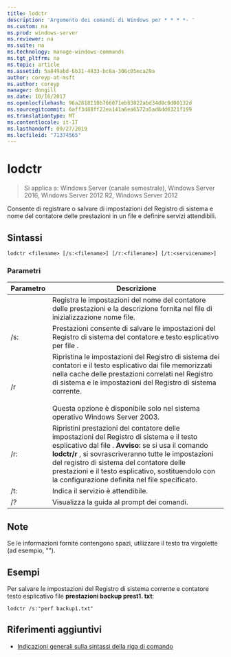 ```yaml
---
title: lodctr
description: 'Argomento dei comandi di Windows per * * * *- '
ms.custom: na
ms.prod: windows-server
ms.reviewer: na
ms.suite: na
ms.technology: manage-windows-commands
ms.tgt_pltfrm: na
ms.topic: article
ms.assetid: 5a849abd-6b31-4833-bc8a-306c05eca29a
author: coreyp-at-msft
ms.author: coreyp
manager: dongill
ms.date: 10/16/2017
ms.openlocfilehash: 96a2818110b766071eb83822abd34d8c0d00132d
ms.sourcegitcommit: 6aff3d88ff22ea141a6ea6572a5ad8dd6321f199
ms.translationtype: MT
ms.contentlocale: it-IT
ms.lasthandoff: 09/27/2019
ms.locfileid: "71374565"
---
```

# <a name="lodctr"></a>lodctr

>Si applica a: Windows Server (canale semestrale), Windows Server 2016, Windows Server 2012 R2, Windows Server 2012

Consente di registrare o salvare di impostazioni del Registro di sistema e nome del contatore delle prestazioni in un file e definire servizi attendibili.
## <a name="syntax"></a>Sintassi
```
lodctr <filename> [/s:<filename>] [/r:<filename>] [/t:<servicename>]
```
### <a name="parameters"></a>Parametri

|    Parametro     |                                                                                                                                         Descrizione                                                                                                                                          |
|------------------|----------------------------------------------------------------------------------------------------------------------------------------------------------------------------------------------------------------------------------------------------------------------------------------------|
|    <filename>    |                                                                                          Registra le impostazioni del nome del contatore delle prestazioni e la descrizione fornita nel file di inizializzazione nome file.                                                                                          |
|  /s: <filename>   |                                                                                                       Prestazioni consente di salvare le impostazioni del Registro di sistema del contatore e testo esplicativo per file <filename>.                                                                                                       |
|        /r        |                                Ripristina le impostazioni del Registro di sistema dei contatori e il testo esplicativo dai file memorizzati nella cache delle prestazioni correlati nel Registro di sistema e le impostazioni del Registro di sistema corrente.<br /><br />Questa opzione è disponibile solo nel sistema operativo Windows Server 2003.                                |
|  /r: <filename>   | Ripristini prestazioni del contatore delle impostazioni del Registro di sistema e il testo esplicativo dal file <filename>. **Avviso:** se si usa il comando **lodctr/r** , si sovrascriveranno tutte le impostazioni del registro di sistema del contatore delle prestazioni e il testo esplicativo, sostituendolo con la configurazione definita nel file specificato. |
| /t: <servicename> |                                                                                                                       Indica il servizio <servicename> è attendibile.                                                                                                                       |
|        /?        |                                                                                                                             Visualizza la guida al prompt dei comandi.                                                                                                                             |

## <a name="remarks"></a>Note
Se le informazioni fornite contengono spazi, utilizzare il testo tra virgolette (ad esempio, "<filename>").
## <a name="BKMK_Examples"></a>Esempi
Per salvare le impostazioni del Registro di sistema corrente e contatore testo esplicativo file **prestazioni backup prest1. txt**:
```
lodctr /s:"perf backup1.txt"
```
## <a name="additional-references"></a>Riferimenti aggiuntivi
-   [Indicazioni generali sulla sintassi della riga di comando](command-line-syntax-key.md)

